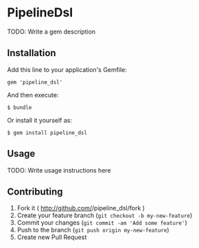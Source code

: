 # PipelineDsl

TODO: Write a gem description

## Installation

Add this line to your application's Gemfile:

    gem 'pipeline_dsl'

And then execute:

    $ bundle

Or install it yourself as:

    $ gem install pipeline_dsl

## Usage

TODO: Write usage instructions here

## Contributing

1. Fork it ( http://github.com/<my-github-username>/pipeline_dsl/fork )
2. Create your feature branch (`git checkout -b my-new-feature`)
3. Commit your changes (`git commit -am 'Add some feature'`)
4. Push to the branch (`git push origin my-new-feature`)
5. Create new Pull Request
